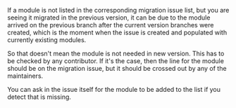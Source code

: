 If a module is not listed in the corresponding migration issue list, but you are seeing it migrated in the previous version, it can be due to the module arrived on the previous branch after the current version branches were created, which is the moment when the issue is created and populated with currently existing modules.

So that doesn't mean the module is not needed in new version. This has to be checked by any contributor. If it's the case, then the line for the module should be on the migration issue, but it should be crossed out by any of the maintainers.

You can ask in the issue itself for the module to be added to the list if you detect that is missing.
